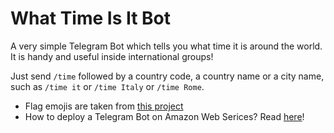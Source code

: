 # What Time Is It Bot

A very simple Telegram Bot which tells you what time it is around the world. It is handy and useful inside international groups!

Just send ```/time``` followed by a country code, a country name or a city name, such as ```/time it``` or ```/time Italy``` or ```/time Rome```.

* Flag emojis are taken from [this project](https://github.com/jonathan-kosgei/emoji-flags)
* How to deploy a Telegram Bot on Amazon Web Serices? Read [here](https://dev.to/nqcm/-building-a-telegram-bot-with-aws-api-gateway-and-aws-lambda-27fg)!

